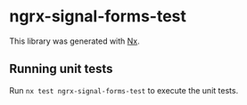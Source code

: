 # ngrx-signal-forms-test

This library was generated with [Nx](https://nx.dev).

## Running unit tests

Run `nx test ngrx-signal-forms-test` to execute the unit tests.
